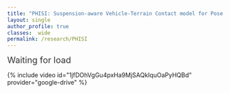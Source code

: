 ```yaml
---
title: "PHISI: Suspension-aware Vehicle-Terrain Contact model for Pose Estimation in Unstrucured Scenarios"
layout: single
author_profile: true
classes:  wide
permalink: /research/PHISI
---
```


<!-- 动态的出现Waiting for load... -->
<head>
    <meta charset="UTF-8">
    <meta name="viewport" content="width=device-width, initial-scale=1.0">
    <title>Waiting for Load</title>
    <style>
        #loading-message {
            font-size: 20px;
            color: #333;
            white-space: nowrap; /* 确保文本不换行 */
            overflow: hidden; /* 隐藏超出容器的内容 */
        }
    </style>
</head>
<body>

<div id="loading-message">Waiting for load<span id="dots"></span></div>

<!-- Your page content goes here -->

<script>
    document.addEventListener('DOMContentLoaded', function () {
        animateDots();
    });

    function animateDots() {
        var dotsElement = document.getElementById('dots');
        var dots = '...';
        var count = 0;

        // 逐个显示点
        setInterval(function () {
            dotsElement.textContent += dots.charAt(count);
            count = (count + 1) % dots.length;
        }, 700); // 500ms 间隔，可以根据需要调整这个值
    }

    // 在3秒后替换文字为 "111"
    setTimeout(function () {
        document.getElementById('loading-message').innerHTML = '&nbsp;';
    }, 2800);
</script>

</body>

{% include video id="1jfDOhVgGu4pxHa9MjSAQkIquOaPyHQBd" provider="google-drive" %}